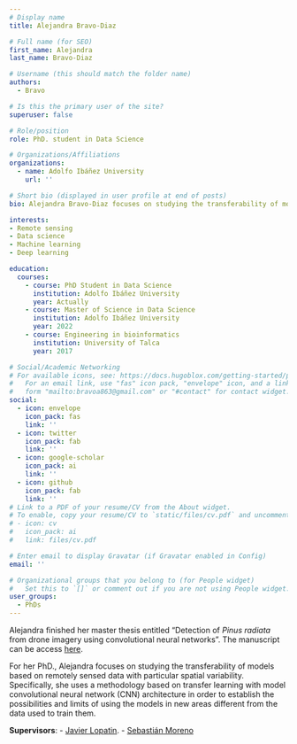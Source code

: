 ```yaml
---
# Display name
title: Alejandra Bravo-Diaz

# Full name (for SEO)
first_name: Alejandra
last_name: Bravo-Diaz

# Username (this should match the folder name)
authors:
  - Bravo

# Is this the primary user of the site?
superuser: false

# Role/position
role: PhD. student in Data Science

# Organizations/Affiliations
organizations:
  - name: Adolfo Ibáñez University 
    url: ''

# Short bio (displayed in user profile at end of posts)
bio: Alejandra Bravo-Diaz focuses on studying the transferability of models based on remotely sensed data with particular spatial variability. Specifically, she uses a methodology based on transfer learning with model convolutional neural network (CNN) architecture in order to establish the possibilities and limits of using the models in new areas different from the data used to train them.

interests:
- Remote sensing 
- Data science 
- Machine learning 
- Deep learning

education:
  courses:
    - course: PhD Student in Data Science
      institution: Adolfo Ibáñez University 
      year: Actually
    - course: Master of Science in Data Science
      institution: Adolfo Ibáñez University 
      year: 2022
    - course: Engineering in bioinformatics
      institution: University of Talca 
      year: 2017

# Social/Academic Networking
# For available icons, see: https://docs.hugoblox.com/getting-started/page-builder/#icons
#   For an email link, use "fas" icon pack, "envelope" icon, and a link in the
#   form "mailto:bravoa863@gmail.com" or "#contact" for contact widget.
social:
  - icon: envelope
    icon_pack: fas
    link: ''
  - icon: twitter
    icon_pack: fab
    link: ''
  - icon: google-scholar
    icon_pack: ai
    link: ''
  - icon: github
    icon_pack: fab
    link: ''
# Link to a PDF of your resume/CV from the About widget.
# To enable, copy your resume/CV to `static/files/cv.pdf` and uncomment the lines below.
# - icon: cv
#   icon_pack: ai
#   link: files/cv.pdf

# Enter email to display Gravatar (if Gravatar enabled in Config)
email: ''

# Organizational groups that you belong to (for People widget)
#   Set this to `[]` or comment out if you are not using People widget.
user_groups:
  - PhDs
---
```


Alejandra finished her master thesis entitled “Detection of _Pinus radiata_ from drone imagery using convolutional neural networks”. The manuscript can be access [here](https://drive.google.com/file/d/1-p9pdRN4fQx7-DCaLf8lcIIHDoWDOezv/view?usp=drive_link).

For her PhD., Alejandra focuses on studying the transferability of models based on remotely sensed data with particular spatial variability. Specifically, she uses a methodology based on transfer learning with model convolutional neural network (CNN) architecture in order to establish the possibilities and limits of using the models in new areas different from the data used to train them.

**Supervisors**: - [Javier Lopatin](https://www.javierlopatin.com/author/javier-lopatin/).
                 - [Sebastián Moreno](https://www.javierlopatin.com/author/sebastian-moreno-a/)